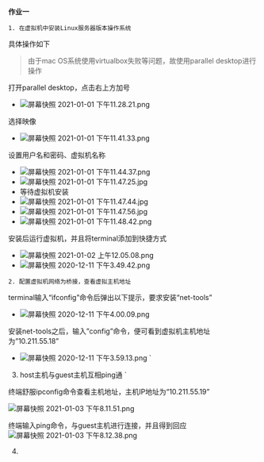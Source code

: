 **作业一**

`1. 在虚拟机中安装Linux服务器版本操作系统
`

具体操作如下

> 由于mac OS系统使用virtualbox失败等问题，故使用parallel desktop进行操作

打开parallel desktop，点击右上方加号
- ![屏幕快照 2021-01-01 下午11.28.21.png](https://i.loli.net/2021/01/01/aTZeYCmUSdJgpIM.png)

选择映像

- ![屏幕快照 2021-01-01 下午11.41.33.png](https://i.loli.net/2021/01/01/xCWk34Ie1JmOErt.png)

设置用户名和密码、虚拟机名称

- ![屏幕快照 2021-01-01 下午11.44.37.png](https://i.loli.net/2021/01/01/yle9vYurqBaLDVM.png)
- ![屏幕快照 2021-01-01 下午11.47.25.jpg](https://i.loli.net/2021/01/01/X9ePFQyro2flqt7.jpg)
- 等待虚拟机安装
- ![屏幕快照 2021-01-01 下午11.47.44.jpg](https://i.loli.net/2021/01/01/mDgl16PESerXjW7.jpg)
- ![屏幕快照 2021-01-01 下午11.47.56.jpg](https://i.loli.net/2021/01/01/oYJ8QibhNvT2VI7.jpg)
- ![屏幕快照 2021-01-01 下午11.48.42.png](https://i.loli.net/2021/01/02/p6wmRNeT9GVutix.png)

安装后运行虚拟机，并且将terminal添加到快捷方式
- ![屏幕快照 2021-01-02 上午12.05.08.png](https://i.loli.net/2021/01/02/DB8SlgnI73HC61c.png)
- ![屏幕快照 2020-12-11 下午3.49.42.png](https://i.loli.net/2021/01/02/pYGT7x1Ig3rzBH4.png)


`2. 配置虚拟机网络为桥接，查看虚拟主机地址
`

terminal输入“ifconfig”命令后弹出以下提示，要求安装“net-tools”
- ![屏幕快照 2020-12-11 下午4.00.09.png](https://i.loli.net/2021/01/02/twEkBZGy2mUflr7.png)

安装net-tools之后，输入”config”命令，便可看到虚拟机主机地址为”10.211.55.18”

- ![屏幕快照 2020-12-11 下午3.59.13.png](https://i.loli.net/2021/01/02/iNUw8vTymbr3C2G.png)
`
3. host主机与guest主机互相ping通
`

终端舒服ipconfig命令查看主机地址，主机IP地址为“10.211.55.19”

![屏幕快照 2021-01-03 下午8.11.51.png](https://i.loli.net/2021/01/03/DwAbPSKcJ5ixdra.png)

终端输入ping命令，与guest主机进行连接，并且得到回应
![屏幕快照 2021-01-03 下午8.12.38.png](https://i.loli.net/2021/01/03/Olo5NyzqMuxtVkQ.png)

4.